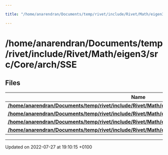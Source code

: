 ```yaml
---

title: "/home/anarendran/Documents/temp/rivet/include/Rivet/Math/eigen3/src/Core/arch/SSE"

---
```


# /home/anarendran/Documents/temp/rivet/include/Rivet/Math/eigen3/src/Core/arch/SSE



## Files

| Name           |
| -------------- |
| **[/home/anarendran/Documents/temp/rivet/include/Rivet/Math/eigen3/src/Core/arch/SSE/Complex.h](http://example.org/files/sse_2complex_8h/#file-complex.h)**  |
| **[/home/anarendran/Documents/temp/rivet/include/Rivet/Math/eigen3/src/Core/arch/SSE/MathFunctions.h](http://example.org/files/arch_2sse_2mathfunctions_8h/#file-mathfunctions.h)**  |
| **[/home/anarendran/Documents/temp/rivet/include/Rivet/Math/eigen3/src/Core/arch/SSE/PacketMath.h](http://example.org/files/sse_2packetmath_8h/#file-packetmath.h)**  |
| **[/home/anarendran/Documents/temp/rivet/include/Rivet/Math/eigen3/src/Core/arch/SSE/TypeCasting.h](http://example.org/files/sse_2typecasting_8h/#file-typecasting.h)**  |






-------------------------------

Updated on 2022-07-27 at 19:10:15 +0100
